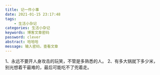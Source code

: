 ```yaml
---
title: 记一件小事
date: 2021-01-15 23:17:48
tags:
    - 生活小杂记
categories: 生活小杂记
keywords: 博客文章密码
password: clever
abstract: 哈哈哈
message: 输入密码，查看文章
---
```

1、永远不要开人身攻击的玩笑，不管是多熟悉的人。
2、有多大锅就下多少米，别光想着干最难的，最后可能吃不了兜着走。